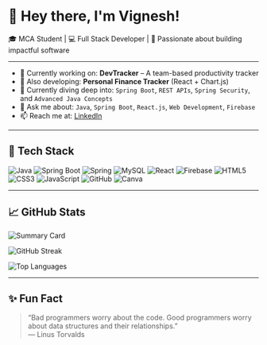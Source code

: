 # 👋 Hey there, I'm Vignesh!

🎓 MCA Student | 💻 Full Stack Developer | 🌱 Passionate about building impactful software

---

- 🔭 Currently working on: **DevTracker** – A team-based productivity tracker
- 🚧 Also developing: **Personal Finance Tracker** (React + Chart.js)
- 🌱 Currently diving deep into: `Spring Boot`, `REST APIs`, `Spring Security`, and `Advanced Java Concepts`
- 💬 Ask me about: `Java`, `Spring Boot`, `React.js`, `Web Development`, `Firebase`
- 📫 Reach me at: [LinkedIn](https://linkedin.com/in/vignesh-p-46153a302)

---

## 🚀 Tech Stack

![Java](https://img.shields.io/badge/Java-%23ED8B00.svg?style=for-the-badge&logo=java&logoColor=white)
![Spring Boot](https://img.shields.io/badge/SpringBoot-%236DB33F.svg?style=for-the-badge&logo=spring-boot&logoColor=white)
![Spring](https://img.shields.io/badge/Spring-%2346A046.svg?style=for-the-badge&logo=spring&logoColor=white)
![MySQL](https://img.shields.io/badge/MySQL-%234479A1.svg?style=for-the-badge&logo=mysql&logoColor=white)
![React](https://img.shields.io/badge/React-%2320232A.svg?style=for-the-badge&logo=react&logoColor=61DAFB)
![Firebase](https://img.shields.io/badge/Firebase-%23FFCA28.svg?style=for-the-badge&logo=firebase&logoColor=black)
![HTML5](https://img.shields.io/badge/HTML5-%23E34F26.svg?style=for-the-badge&logo=html5&logoColor=white)
![CSS3](https://img.shields.io/badge/CSS3-%231572B6.svg?style=for-the-badge&logo=css3&logoColor=white)
![JavaScript](https://img.shields.io/badge/JavaScript-%23F7DF1E.svg?style=for-the-badge&logo=javascript&logoColor=black)
![GitHub](https://img.shields.io/badge/GitHub-%23121011.svg?style=for-the-badge&logo=github&logoColor=white)
![Canva](https://img.shields.io/badge/Canva-%2300C4CC.svg?style=for-the-badge&logo=canva&logoColor=white)


---

## 📈 GitHub Stats

![Summary Card](https://github-profile-summary-cards.vercel.app/api/cards/profile-details?username=jarvis2754&theme=radical)

![GitHub Streak](https://github-readme-streak-stats.herokuapp.com/?user=jarvis2754&theme=radical)

![Top Languages](https://github-readme-stats.vercel.app/api/top-langs/?username=jarvis2754&layout=compact&theme=radical)


---

## ✨ Fun Fact
> “Bad programmers worry about the code. Good programmers worry about data structures and their relationships.”  
> — Linus Torvalds
